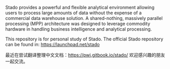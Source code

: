 Stado provides a powerful and flexible analytical environment allowing users to process large amounts of data without the expense of a commercial data warehouse solution. A shared-nothing, massively parallel processing (MPP) architecture was designed to leverage commodity hardware in handling business intelligence and analytical processing.

This repository is for personal study of Stado.
The official Stado repository can be found in: https://launchpad.net/stado

最近在尝试翻译整理中文文档：https://pwj.gitbook.io/stado/ 欢迎感兴趣的朋友一起交流。

